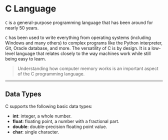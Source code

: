 # C Language

`C` is a general-purpose programming language that has been around for nearly 50 years.

`C` has been used to write everything from operating systems (including Windows and many others) to complex programs like the Python interpreter, Git, Oracle database, and more.
The versatility of C is by design. It is a low-level language that relates closely to the way machines work while still being easy to learn.

> Understanding how computer memory works is an important aspect of the C programming language.

---

## Data Types

C supports the following basic data types:

- **int**: integer, a whole number.
- **float**: floating point, a number with a fractional part.
- **double**: double-precision floating point value.
- **char**: single character.
